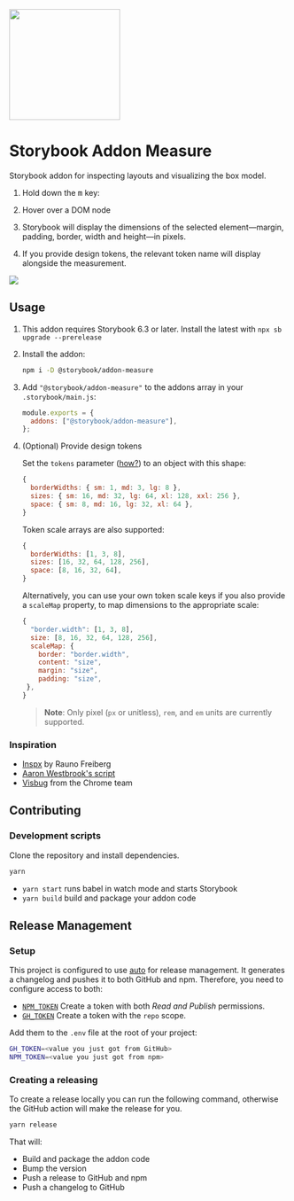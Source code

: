 <img src="https://user-images.githubusercontent.com/42671/119589951-dbcd9600-bda1-11eb-9227-078f3cfc1e74.png" width="200" height="200">

# Storybook Addon Measure

Storybook addon for inspecting layouts and visualizing the box model.

1. Hold down the <kbd>m</kbd> key:

2. Hover over a DOM node

3. Storybook will display the dimensions of the selected element—margin, padding, border, width and height—in pixels.

4. If you provide design tokens, the relevant token name will display alongside the measurement.

![](https://user-images.githubusercontent.com/42671/119589961-dff9b380-bda1-11eb-9550-7ae28bc70bf4.gif)

## Usage

1. This addon requires Storybook 6.3 or later. Install the latest with `npx sb upgrade --prerelease`

2. Install the addon:

   ```sh
   npm i -D @storybook/addon-measure
   ```

3. Add `"@storybook/addon-measure"` to the addons array in your `.storybook/main.js`:

   ```js
   module.exports = {
     addons: ["@storybook/addon-measure"],
   };
   ```

4. (Optional) Provide design tokens

   Set the `tokens` parameter ([how?](https://storybook.js.org/docs/react/writing-stories/parameters)) to an object with this shape:

   ```js
   {
     borderWidths: { sm: 1, md: 3, lg: 8 },
     sizes: { sm: 16, md: 32, lg: 64, xl: 128, xxl: 256 },
     space: { sm: 8, md: 16, lg: 32, xl: 64 },
   }
   ```

   Token scale arrays are also supported:

   ```js
   {
     borderWidths: [1, 3, 8],
     sizes: [16, 32, 64, 128, 256],
     space: [8, 16, 32, 64],
   }
   ```

   Alternatively, you can use your own token scale keys if you also provide a `scaleMap` property, to map dimensions to the appropriate scale:

   ```js
   {
     "border.width": [1, 3, 8],
     size: [8, 16, 32, 64, 128, 256],
     scaleMap: {
       border: "border.width",
       content: "size",
       margin: "size",
       padding: "size",
    },
   }
   ```

   > **Note**: Only pixel (`px` or unitless), `rem`, and `em` units are currently supported.

### Inspiration

- [Inspx](https://github.com/raunofreiberg/inspx) by Rauno Freiberg
- [Aaron Westbrook's script](https://gist.github.com/awestbro/e668c12662ad354f02a413205b65fce7)
- [Visbug](https://visbug.web.app/) from the Chrome team

## Contributing

### Development scripts

Clone the repository and install dependencies.

```sh
yarn
```

- `yarn start` runs babel in watch mode and starts Storybook
- `yarn build` build and package your addon code

## Release Management

### Setup

This project is configured to use [auto](https://github.com/intuit/auto) for release management. It generates a changelog and pushes it to both GitHub and npm. Therefore, you need to configure access to both:

- [`NPM_TOKEN`](https://docs.npmjs.com/creating-and-viewing-access-tokens#creating-access-tokens) Create a token with both _Read and Publish_ permissions.
- [`GH_TOKEN`](https://github.com/settings/tokens) Create a token with the `repo` scope.

Add them to the `.env` file at the root of your project:

```bash
GH_TOKEN=<value you just got from GitHub>
NPM_TOKEN=<value you just got from npm>
```

### Creating a releasing

To create a release locally you can run the following command, otherwise the GitHub action will make the release for you.

```sh
yarn release
```

That will:

- Build and package the addon code
- Bump the version
- Push a release to GitHub and npm
- Push a changelog to GitHub
